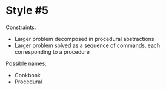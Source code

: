 Style #5
==============================

Constraints:

- Larger problem decomposed in procedural abstractions
- Larger problem solved as a sequence of commands, each corresponding to a procedure

Possible names:

- Cookbook
- Procedural
